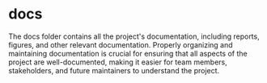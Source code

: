 # docs

The docs folder contains all the project's documentation, including reports, figures, and other relevant documentation. Properly organizing and maintaining documentation is crucial for ensuring that all aspects of the project are well-documented, making it easier for team members, stakeholders, and future maintainers to understand the project.